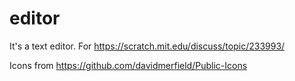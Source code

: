 # editor
It's a text editor. For https://scratch.mit.edu/discuss/topic/233993/

Icons from https://github.com/davidmerfield/Public-Icons
